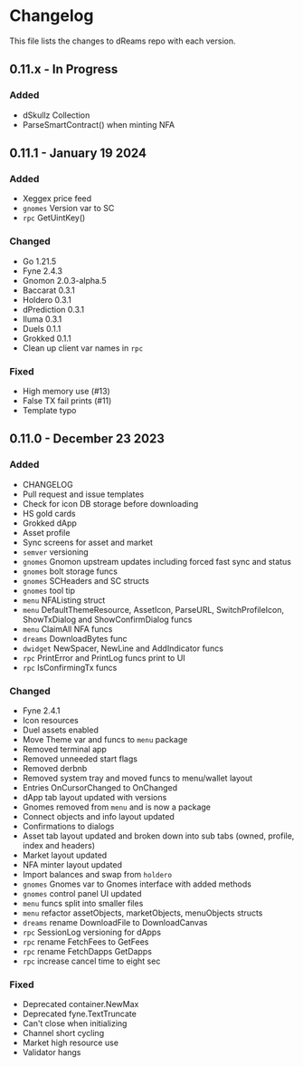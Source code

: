 # Changelog

This file lists the changes to dReams repo with each version.

## 0.11.x - In Progress

### Added
* dSkullz Collection
* ParseSmartContract() when minting NFA


## 0.11.1 - January 19 2024

### Added

* Xeggex price feed
* `gnomes` Version var to SC
* `rpc` GetUintKey()

### Changed

* Go 1.21.5
* Fyne 2.4.3
* Gnomon 2.0.3-alpha.5
* Baccarat 0.3.1
* Holdero 0.3.1
* dPrediction 0.3.1
* Iluma 0.3.1
* Duels 0.1.1
* Grokked 0.1.1
* Clean up client var names in `rpc`

### Fixed

* High memory use (#13)
* False TX fail prints (#11)
* Template typo


## 0.11.0 - December 23 2023

### Added

* CHANGELOG
* Pull request and issue templates
* Check for icon DB storage before downloading
* HS gold cards
* Grokked dApp
* Asset profile
* Sync screens for asset and market
* `semver` versioning 
* `gnomes` Gnomon upstream updates including forced fast sync and status 
* `gnomes` bolt storage funcs
* `gnomes` SCHeaders and SC structs
* `gnomes` tool tip
* `menu` NFAListing struct
* `menu` DefaultThemeResource, AssetIcon, ParseURL, SwitchProfileIcon, ShowTxDialog and ShowConfirmDialog funcs
* `menu` ClaimAll NFA funcs
* `dreams` DownloadBytes func
* `dwidget` NewSpacer, NewLine and AddIndicator funcs
* `rpc` PrintError and PrintLog funcs print to UI
* `rpc` IsConfirmingTx funcs

### Changed

* Fyne 2.4.1
* Icon resources 
* Duel assets enabled
* Move Theme var and funcs to `menu` package
* Removed terminal app
* Removed unneeded start flags
* Removed derbnb 
* Removed system tray and moved funcs to menu/wallet layout
* Entries OnCursorChanged to OnChanged
* dApp tab layout updated with versions
* Gnomes removed from `menu` and is now a package
* Connect objects and info layout updated
* Confirmations to dialogs  
* Asset tab layout updated and broken down into sub tabs (owned, profile, index and headers)
* Market layout updated
* NFA minter layout updated
* Import balances and swap from `holdero`
* `gnomes` Gnomes var to Gnomes interface with added methods
* `gnomes` control panel UI updated
* `menu` funcs split into smaller files
* `menu` refactor assetObjects, marketObjects, menuObjects structs
* `dreams` rename DownloadFile to DownloadCanvas
* `rpc` SessionLog versioning for dApps
* `rpc` rename FetchFees to GetFees
* `rpc` rename FetchDapps GetDapps
* `rpc` increase cancel time to eight sec

### Fixed

* Deprecated container.NewMax
* Deprecated fyne.TextTruncate
* Can't close when initializing
* Channel short cycling
* Market high resource use
* Validator hangs